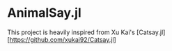 # AnimalSay.jl

This project is heavily inspired from Xu Kai's [Catsay.jl] [https://github.com/xukai92/Catsay.jl] <br/>
